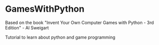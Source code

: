 # GamesWithPython
Based on the book "Invent Your Own Computer Games with Python - 3rd Edition" - Al Sweigart

Tutorial to learn about python and game programming
